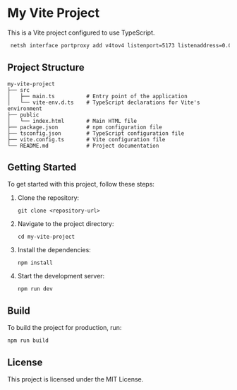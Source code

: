 # My Vite Project

This is a Vite project configured to use TypeScript.

```sh
 netsh interface portproxy add v4tov4 listenport=5173 listenaddress=0.0.0.0 connectport=5173 connectaddress=(wsl hostname -I)
```
## Project Structure

```
my-vite-project
├── src
│   ├── main.ts          # Entry point of the application
│   └── vite-env.d.ts    # TypeScript declarations for Vite's environment
├── public
│   └── index.html       # Main HTML file
├── package.json         # npm configuration file
├── tsconfig.json        # TypeScript configuration file
├── vite.config.ts       # Vite configuration file
└── README.md            # Project documentation
```

## Getting Started

To get started with this project, follow these steps:

1. Clone the repository:
   ```
   git clone <repository-url>
   ```

2. Navigate to the project directory:
   ```
   cd my-vite-project
   ```

3. Install the dependencies:
   ```
   npm install
   ```

4. Start the development server:
   ```
   npm run dev
   ```

## Build

To build the project for production, run:
```
npm run build
```

## License

This project is licensed under the MIT License.